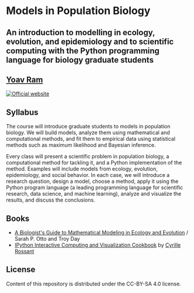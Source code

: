 # Models in Population Biology
## An introduction to modelling in ecology, evolution, and epidemiology and to scientific computing with the Python programming language for biology graduate students 
## [Yoav Ram](http://www.yoavram.com)

[![Official website](https://img.shields.io/badge/Website-ModelsPopBiol-orange.svg)](https://modelspopbiol.yoavram.com)

## Syllabus

The course will introduce graduate students to models in population biology. We will build models, analyze them using mathematical and computational methods, and fit them to empirical data using statistical methods such as maximum likelihood and Bayesian inference. 

Every class will present a scientific problem in population biology, a computational method for tackling it, and a Python implementation of the method. Examples will include models from ecology, evolution, epidemiology, and social behavior. In each case, we will introduce a research question, design a model, choose a method, apply it using the Python program language (a leading programming language for scientific research, data science, and machine learning), analyze and visualize the results, and discuss the conclusions.

## Books

- [A Biologist's Guide to Mathematical Modeling in Ecology and Evolution](https://press.princeton.edu/books/hardcover/9780691123448/a-biologists-guide-to-mathematical-modeling-in-ecology-and-evolution) / Sarah P. Otto and Troy Day
- [IPython Interactive Computing and Visualization Cookbook](http://ipython-books.github.io) by [Cyrille Rossant](http://cyrille.rossant.net/)

## License

Content of this repository is distributed under the CC-BY-SA 4.0 license.
